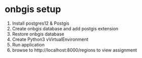 # onbgis setup
1. Install postgres12 & Postgis
2. Create onbgis database and add postgis extension
2. Restore onbgis database
4. Create Python3 vVirtualEnvironment
5. Run application
5. browse to http://localhost:8000/regions to view assignment
